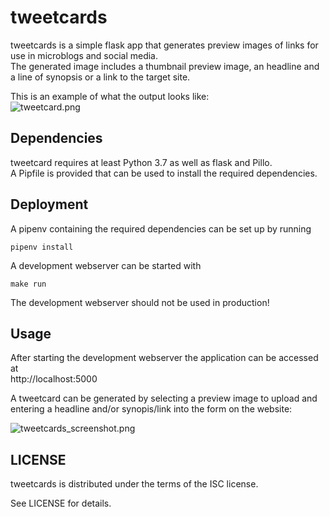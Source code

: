 tweetcards
==========

tweetcards is a simple flask app that generates preview images
of links for use in microblogs and social media.  
The generated image includes a thumbnail preview image, an
headline and a line of synopsis or a link to the target site.

This is an example of what the output looks like:  
![tweetcard.png](https://gitlab.com/tickelton/tweetcards/raw/master/contrib/tweetcard.png)


Dependencies
------------

tweetcard requires at least Python 3.7 as well as flask and Pillo.  
A Pipfile is provided that can be used to install the required dependencies.


Deployment
----------

A pipenv containing the required dependencies can be set up by running

```shell
pipenv install
```

A development webserver can be started with

```shell
make run
```

The development webserver should not be used in production!


Usage
-----

After starting the development webserver the application can be accessed at   
http://localhost:5000

A tweetcard can be generated by selecting a preview image to upload
and entering a headline and/or synopis/link into the form on the website:

![tweetcards_screenshot.png](https://gitlab.com/tickelton/tweetcards/raw/master/contrib/tweetcards_screenshot.png)


LICENSE
-------

tweetcards is distributed under the terms of the ISC license.

See LICENSE for details.

